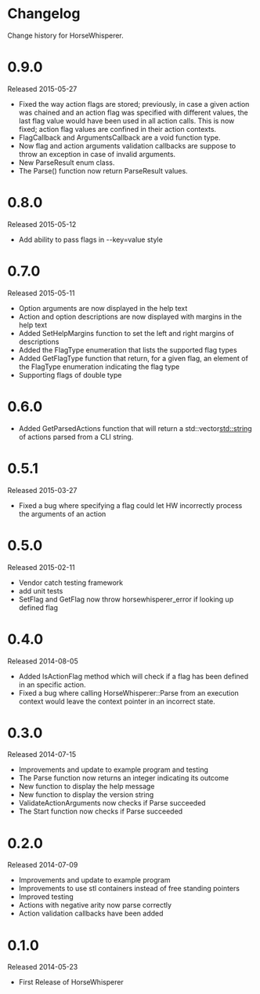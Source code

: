 # Changelog

Change history for HorseWhisperer.

# 0.9.0

Released 2015-05-27

* Fixed the way action flags are stored; previously, in case a given action
was chained and an action flag was specified with different values, the last
flag value would have been used in all action calls. This is now fixed; action
flag values are confined in their action contexts.
* FlagCallback and ArgumentsCallback are a void function type.
* Now flag and action arguments validation callbacks are suppose to throw an
exception in case of invalid arguments.
* New ParseResult enum class.
* The Parse() function now return ParseResult values.

# 0.8.0

Released 2015-05-12

* Add ability to pass flags in --key=value style

# 0.7.0

Released 2015-05-11

* Option arguments are now displayed in the help text
* Action and option descriptions are now displayed with margins in the help text
* Added SetHelpMargins function to set the left and right margins of descriptions
* Added the FlagType enumeration that lists the supported flag types
* Added GetFlagType function that return, for a given flag, an element of the
FlagType enumeration indicating the flag type
* Supporting flags of double type

# 0.6.0

* Added GetParsedActions function that will return a std::vector<std::string> of
actions parsed from a CLI string.

# 0.5.1

Released 2015-03-27

* Fixed a bug where specifying a flag could let HW incorrectly process the arguments of an action

# 0.5.0

Released 2015-02-11

* Vendor catch testing framework
* add unit tests
* SetFlag and GetFlag now throw horsewhisperer_error if looking up defined flag

# 0.4.0

Released 2014-08-05

* Added IsActionFlag method which will check if a flag has been defined in an specific action.
* Fixed a bug where calling HorseWhisperer::Parse from an execution context would leave the
context pointer in an incorrect state.

# 0.3.0

Released 2014-07-15

* Improvements and update to example program and testing
* The Parse function now returns an integer indicating its outcome
* New function to display the help message
* New function to display the version string
* ValidateActionArguments now checks if Parse succeeded
* The Start function now checks if Parse succeeded

# 0.2.0

Released 2014-07-09

* Improvements and update to example program
* Improvements to use stl containers instead of free standing pointers
* Improved testing
* Actions with negative arity now parse correctly
* Action validation callbacks have been added


# 0.1.0

Released 2014-05-23

* First Release of HorseWhisperer
